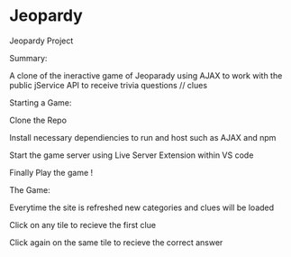 # Jeopardy
Jeopardy Project

Summary:

A clone of the ineractive game of Jeoparady using AJAX to work with the public jService API to receive trivia questions // clues

Starting a Game:

Clone the Repo

Install necessary dependiencies to run and host such as AJAX and npm

Start the game server using Live Server Extension within VS code

Finally Play the game !

The Game:

Everytime the site is refreshed new categories and clues will be loaded

Click on any tile to recieve the first clue

Click again on the same tile to recieve the correct answer
